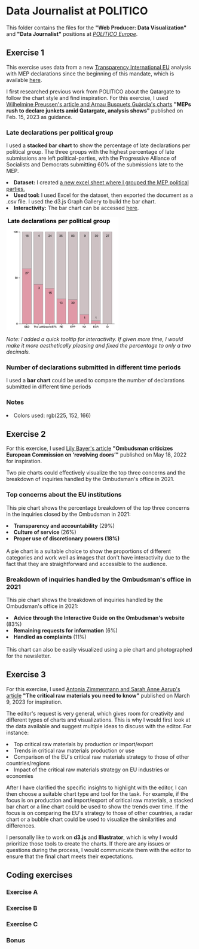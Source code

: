 # Data Journalist at POLITICO
This folder contains the files for the <b>"Web Producer: Data Visualization"</b> and <b>"Data Journalist"</b> positions at <a href="https://www.politico.eu/"><i>POLITICO Europe</i></a>.

## Exercise 1
This exercise uses data from a new <a href="https://transparency.eu/mep-lobby-brief/">Transparency International EU</a> analysis with MEP declarations since the beginning of this mandate, which is available <a href="https://github.com/ibonnet/portfolio/tree/main/politico/ex1">here</a>.</li>
<p>I first researched previous work from POLITICO about the Qatargate to follow the chart style and find inspiration. For this exercise, I used <a href="https://www.politico.eu/article/meps-rush-declare-junkets-qatargate-analysis-transparency-international-corruption/">Wilhelmine Preussen's article and Arnau Busquets Guàrdia's charts</a> <b>"MEPs rush to declare junkets amid Qatargate, analysis shows"</b> published on Feb. 15, 2023 as guidance.

### Late declarations per political group
I used a <b>stacked bar chart</b> to show the percentage of late declarations per political group. The three groups with the highest percentage of late submissions are left political-parties, with the Progressive Alliance of Socialists and Democrats submitting 60% of the submissions late to the MEP.

<li><b>Dataset:</b> I created <a href="https://github.com/ibonnet/portfolio/blob/main/politico/ex1/LateDeclarationsCOUNT.csv">a new excel sheet where I grouped the MEP political parties.</a></li>
<li><b>Used tool:</b> I used Excel for the dataset, then exported the document as a .csv file. I used the <a href"https://d3-graph-gallery.com/">d3.js Graph Gallery</a> to build the bar chart.</li>
<li><b>Interactivity:</b> The bar chart can be accessed <a href="https://ibonnet.github.io/portfolio/tree/main/politico/ex1">here</a>.</li>

<br>
  
  <img src="https://github.com/ibonnet/portfolio/blob/main/politico/ex1/LateDeclarationsScreenshot.png?raw=true" height="300">

<i>Note: I added a quick tooltip for interactivity. If given more time, I would make it more aesthetically pleasing and fixed the percentage to only a two decimals.</i>

### Number of declarations submitted in different time periods
I used a <b>bar chart</b> could be used to compare the number of declarations submitted in different time periods

### Notes
<li>Colors used: rgb(225, 152, 166)</li>

## Exercise 2
For this exercise, I used <a href="https://www.politico.eu/article/ombudsman-criticizes-eu-commission-on-revolving-doors/">Lily Bayer's article</a> <b>"Ombudsman criticizes European Commission on ‘revolving doors’"</b> published on May 18, 2022 for inspiration.
<p>Two pie charts could effectively visualize the top three concerns and the breakdown of inquiries handled by the Ombudsman's office in 2021.

### Top concerns about the EU institutions
This pie chart shows the percentage breakdown of the top three concerns in the inquiries closed by the Ombudsman in 2021:
<li><b>Transparency and accountability</b> (29%)</li>
<li><b>Culture of service</b> (26%)</li>
<li><b>Proper use of discretionary powers (18%)</b></li>
<br>A pie chart is a suitable choice to show the proportions of different categories and work well as images that don't have interactivity due to the fact that they are straightforward and accessible to the audience.

### Breakdown of inquiries handled by the Ombudsman's office in 2021
This pie chart shows the breakdown of inquiries handled by the Ombudsman's office in 2021:
<li><b>Advice through the Interactive Guide on the Ombudsman's website</b> (83%)</li>
<li><b>Remaining requests for information</b> (6%)</li>
<li><b>Handled as complaints</b> (11%)</li>
<br>This chart can also be easily visualized using a pie chart and photographed for the newsletter.

## Exercise 3
For this exercise, I used <a href="https://www.politico.eu/article/critical-raw-materials-act-europe-guide/">Antonia Zimmermann and Sarah Anne Aarup's article</a> <b>"The critical raw materials you need to know"</b> published on March 9, 2023 for inspiration.

<p>The editor's request is very general, which gives room for creativity and different types of charts and visualizations. This is why I would first look at the data available and suggest multiple ideas to discuss with the editor. For instance:

<li>Top critical raw materials by production or import/export</li>
<li>Trends in critical raw materials production or use</li>
<li>Comparison of the EU's critical raw materials strategy to those of other countries/regions</li>
<li>Impact of the critical raw materials strategy on EU industries or economies</li>

<p>After I have clarified the specific insights to highlight with the editor, I can then choose a suitable chart type and tool for the task. For example, if the focus is on production and import/export of critical raw materials, a stacked bar chart or a line chart could be used to show the trends over time. If the focus is on comparing the EU's strategy to those of other countries, a radar chart or a bubble chart could be used to visualize the similarities and differences.

<p>I personally like to work on <b>d3.js</b> and <b>Illustrator</b>, which is why I would prioritize those tools to create the charts. If there are any issues or questions during the process, I would communicate them with the editor to ensure that the final chart meets their expectations.

## Coding exercises

### Exercise A
### Exercise B
### Exercise C
### Bonus
